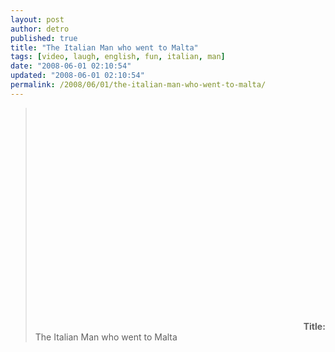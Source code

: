 ```yaml
---
layout: post
author: detro
published: true
title: "The Italian Man who went to Malta"
tags: [video, laugh, english, fun, italian, man]
date: "2008-06-01 02:10:54"
updated: "2008-06-01 02:10:54"
permalink: /2008/06/01/the-italian-man-who-went-to-malta/
---
```


<blockquote><object width="425" height="355"><param name="movie" value="http://www.youtube.com/v/m1TnzCiUSI0&hl=en"></param><param name="wmode" value="transparent"></param><embed src="http://www.youtube.com/v/m1TnzCiUSI0&hl=en" type="application/x-shockwave-flash" wmode="transparent" width="425" height="355"></embed></object>
<strong>Title:</strong> The Italian Man who went to Malta
</blockquote>


